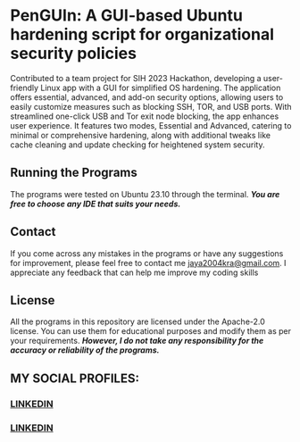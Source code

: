 # PenGUIn: A GUI-based Ubuntu hardening script for organizational security policies
Contributed to a team project for SIH 2023 Hackathon, developing a user-friendly Linux app with a GUI for simplified OS hardening. The application offers essential, advanced, and add-on security options, allowing users to easily customize measures such as blocking SSH, TOR, and USB ports. With streamlined one-click USB and Tor exit node blocking, the app enhances user experience. It features two modes, Essential and Advanced, catering to minimal or comprehensive hardening, along with additional tweaks like cache cleaning and update checking for heightened system security.

## Running the Programs
The programs were tested on Ubuntu 23.10 through the terminal.
***You are free to choose any IDE that suits your needs.***

## Contact
If you come across any mistakes in the programs or have any suggestions for improvement, please feel free to contact me <jaya2004kra@gmail.com>. I appreciate any feedback that can help me improve my coding skills

## License
All the programs in this repository are licensed under the Apache-2.0 license. You can use them for educational purposes and modify them as per your requirements. ***However, I do not take any responsibility for the accuracy or reliability of the programs.***

## MY SOCIAL PROFILES:
### [LINKEDIN](https://www.linkedin.com/in/jayashrek/)
### [LINKEDIN](https://www.linkedin.com/in/deepthi-ilangovan-1169ab242/)
